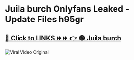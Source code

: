
 # Juila burch Onlyfans Leaked - Update Files h95gr

## <h2><a href="https://clipsfans.com/Juila_burch&ref=git">🔗 Click to LINKS ⏩⏩ 👉 🟢 Juila burch </a></h2>

<a href="https://clipsfans.com/Juila_burch&ref=git" rel="nofollow" data-target="animated-image.originalLink"><img src="https://i.ibb.co.com/xMMVF88/686577567.gif" alt="Viral Video Original" style="max-width: 100%; display: inline-block;" data-target="animated-image.originalImage"></a>

